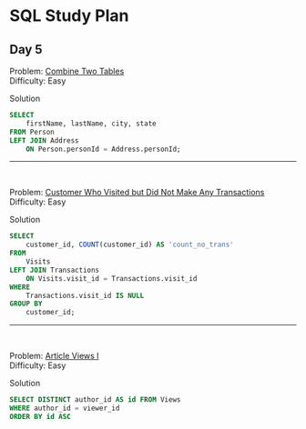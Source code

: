 # SQL Study Plan

## Day 5

Problem: [Combine Two Tables](https://leetcode.com/problems/combine-two-tables/)    
Difficulty: Easy

Solution
```SQL
SELECT 
    firstName, lastName, city, state 
FROM Person 
LEFT JOIN Address 
    ON Person.personId = Address.personId;
```
--------
<br>

Problem: [ Customer Who Visited but Did Not Make Any Transactions](https://leetcode.com/problems/customer-who-visited-but-did-not-make-any-transactions/)     
Difficulty: Easy

Solution
```SQL
SELECT 
    customer_id, COUNT(customer_id) AS 'count_no_trans'
FROM 
    Visits 
LEFT JOIN Transactions 
    ON Visits.visit_id = Transactions.visit_id
WHERE 
    Transactions.visit_id IS NULL
GROUP BY 
    customer_id;
```
--------
<br>

Problem: [Article Views I](https://leetcode.com/problems/article-views-i/)     
Difficulty: Easy

Solution
```SQL
SELECT DISTINCT author_id AS id FROM Views
WHERE author_id = viewer_id
ORDER BY id ASC
```